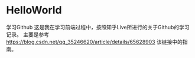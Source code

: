 # HelloWorld
学习Github
这是我在学习前端过程中，按照知乎Live所进行的关于Github的学习记录。
主要是参考 https://blog.csdn.net/qq_35246620/article/details/65628903 该链接中的指南。
